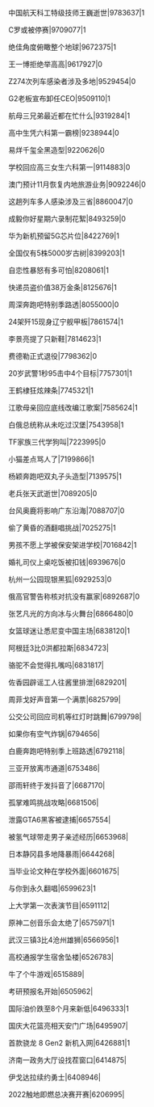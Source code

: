 中国航天科工特级技师王巍逝世|9783637|1

C罗或被停赛|9709077|1

绝佳角度俯瞰整个地球|9672375|1

王一博拒绝举高高|9617927|0

Z274次列车感染者涉及多地|9529454|0

G2老板宣布卸任CEO|9509110|1

航母三兄弟最近都在忙什么|9319284|1

高中生凭六科第一霸榜|9238944|0

易烊千玺全黑造型|9220626|0

学校回应高三女生六科第一|9114883|0

澳门预计11月恢复内地旅游业务|9092246|0

这趟列车多人感染涉及三省|8860047|0

成毅你好星期六录制花絮|8493259|0

华为新机预留5G芯片位|8422769|1

全国仅有5株5000岁古树|8399203|1

自恋性暴怒有多可怕|8208061|1

快递员盗价值38万金条|8125676|1

周深奔跑吧特别季路透|8055000|0

24架歼15现身辽宁舰甲板|7861574|1

李景亮提了只新鞋|7814623|1

费德勒正式退役|7798362|0

20岁武警1秒95击中4个目标|7757301|1

王鹤棣狂炫辣条|7745321|1

江歌母亲回应底线改编江歌案|7585624|1

白俄总统称从未吃过汉堡|7543958|1

TF家族三代学狗叫|7223995|0

小猫差点骂人了|7199866|1

杨颖奔跑吧双丸子头造型|7139575|1

老兵张天武逝世|7089205|0

台风奥鹿将影响广东沿海|7088707|0

偷了黄昏的酒翻唱挑战|7025275|1

男孩不愿上学被保安架进学校|7016842|1

婚礼司仪上桌吃饭被扣钱|6939676|0

杭州一公园现银黑狐|6929253|0

俄高官警告称核对抗没有赢家|6892687|0

张艺凡光的方向冰与火舞台|6866480|0

女篮球迷让悉尼变中国主场|6838120|1

阿根廷3比0洪都拉斯|6834723|

骆驼不会觉得扎嘴吗|6831817|

佐香园辟谣工人往酱里排泄|6829201|

周菲戈好声音第一个满票|6825799|

公交公司回应司机等红灯时跳舞|6799798|

如果你有空气炸锅|6794656|

白鹿奔跑吧特别季上班路透|6792118|

三亚开放离市通道|6753486|

邵雨轩终于发抖音了|6687170|

孤掌难鸣挑战攻略|6681506|

泄露GTA6黑客被逮捕|6657554|

被氢气球带走男子亲述经历|6653968|

日本静冈县多地降暴雨|6644268|

当毕业论文种在学校外面|6601675|

与你到永久翻唱|6599623|1

上大学第一次表演节目|6591112|

原神二创音乐会太绝了|6575971|1

武汉三镇3比4沧州雄狮|6566956|1

高校通报学生宿舍坠楼|6526783|

牛了个牛游戏|6515889|

考研预报名开始|6505962|

国际油价跌至8个月来新低|6496333|1

国庆大花篮亮相天安门广场|6495907|

首款骁龙 8 Gen2 新机入网|6426881|1

济南一政务大厅设找茬窗口|6414875|

伊戈达拉续约勇士|6408946|

2022触地即燃总决赛开赛|6206995|

